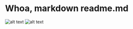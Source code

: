 # Whoa, markdown readme.md
![alt text](https://live.staticflickr.com/65535/50145172692_b8bfc651f2_h.jpg "1")
![alt text](https://live.staticflickr.com/65535/50146164441_08c3fb598f_h.jpg "1")
